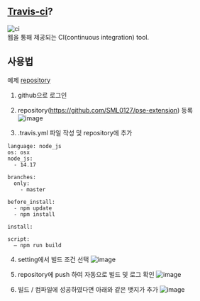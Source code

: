 ## [Travis-ci](https://www.travis-ci.com/)?
![ci](https://user-images.githubusercontent.com/13589283/151662805-e48ded2f-8f49-4845-9e2d-5267809c36d9.jpeg)        
웹을 통해 제공되는 CI(continuous integration) tool.   

## 사용법
예제 [repository](https://github.com/SML0127/pse-extension)        

1. github으로 로그인

2. repository(https://github.com/SML0127/pse-extension) 등록   
![image](https://user-images.githubusercontent.com/13589283/151662635-9ff1d3a6-e57c-40cd-a611-0113e3a53ee6.png)

3. .travis.yml 파일 작성 및 repository에 추가   
~~~
language: node_js
os: osx
node_js:
  - 14.17

branches:
  only:
    - master

before_install:
  - npm update
  - npm install 

install:

script:
  – npm run build
~~~

4. setting에서 빌드 조건 선택
![image](https://user-images.githubusercontent.com/13589283/151662665-d504ef2b-a3fa-4e96-9d81-cd02c0c28d14.png)


5. repository에 push 하여 자동으로 빌드 및 로그 확인
![image](https://user-images.githubusercontent.com/13589283/151662748-de8f2cb6-e860-4e4d-a5a8-bd2fe8e0cd00.png)

6. 빌드 / 컴파일에 성공하였다면 아래와 같은 뱃지가 추가
![image](https://user-images.githubusercontent.com/13589283/151662920-40d28951-d03d-41f6-8e7e-9f348a553cee.png)
